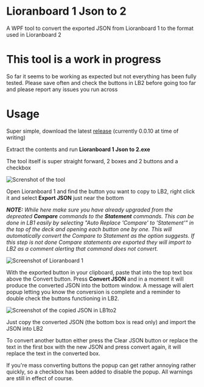 # Lioranboard 1 Json to 2
A WPF tool to convert the exported JSON from Lioranboard 1 to the format used in Lioranboard 2

# This tool is a work in progress
So far it seems to be working as expected but not everything has been fully tested. Please save often and check the buttons in LB2 before going too far and please report any issues you run across

# Usage
Super simple, download the latest [release](https://github.com/Phat32/Lioranboard-1-Json-to-2/releases) (currently 0.0.10 at time of writing)

Extract the contents and run **Lioranboard 1 Json to 2.exe**

The tool itself is super straight forward, 2 boxes and 2 buttons and a checkbox

![Screnshot of the tool](https://user-images.githubusercontent.com/10120690/156736325-43b69612-82f8-461c-8eb0-cb8f2a262842.png)


Open Lioranboard 1 and find the button you want to copy to LB2, right click it and select **Export JSON** just near the bottom

***NOTE:** While here make sure you have already upgraded from the depreated **Compare** commands to the **Statement** commands. This can be done in LB1 easily by selecting "Auto Replace 'Compare' to 'Statement'" in the top of the deck and opening each button one by one. This will automatically convert the Compare to Statement as the option suggests. If this step is not done Compare statements are exported they will import to LB2 as a comment alerting that command does not convert.*

![Screenshot of Lioranboard 1](https://user-images.githubusercontent.com/10120690/156732790-ac589a32-36af-4d89-be7d-684b674a275f.png)

With the exported button in your clipboard, paste that into the top text box above the Convert button. Press **Convert JSON** and in a moment it will produce the converted JSON into the bottom window. A message will alert popup letting you know the conversion is complete and a reminder to double check the buttons functioning in LB2.

![Screenshot of the copied JSON in LB1to2](https://user-images.githubusercontent.com/10120690/156736684-aa2c5d1e-102c-4ea1-a603-cf8b8a54b3bc.png)


Just copy the converted JSON (the bottom box is read only) and import the JSON into LB2

To convert another button either press the Clear JSON button or replace the text in the first box with the new JSON and press convert again, it will replace the text in the converted box.

If you're mass converting buttons the popup can get rather annoying rather quickly, so a checkbox has been added to disable the popup. All warnings are still in effect of course.



